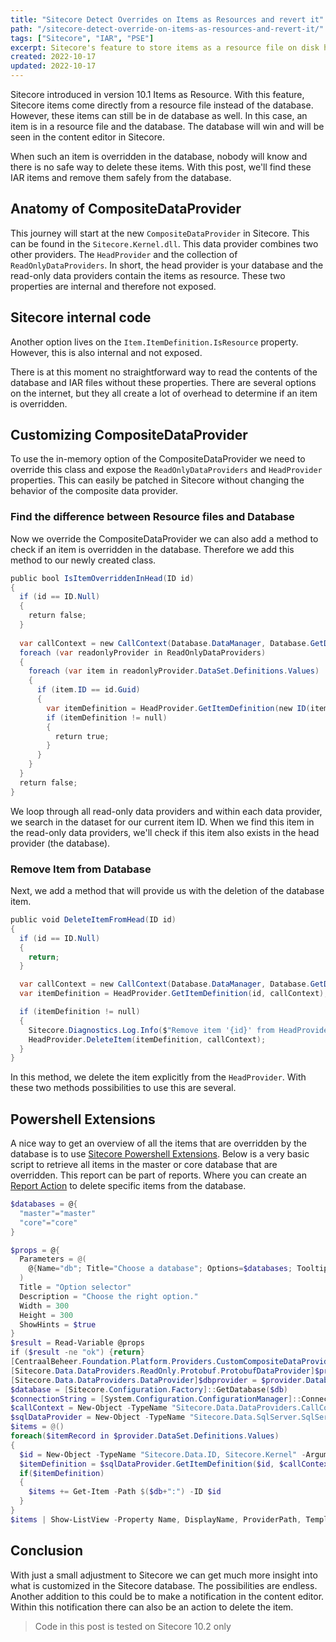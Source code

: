 ```yaml
---
title: "Sitecore Detect Overrides on Items as Resources and revert it"
path: "/sitecore-detect-override-on-items-as-resources-and-revert-it/"
tags: ["Sitecore", "IAR", "PSE"]
excerpt: Sitecore's feature to store items as a resource file on disk has some challenges when you want to revert your edits.
created: 2022-10-17
updated: 2022-10-17
---
```


Sitecore introduced in version 10.1 Items as Resource. With this feature, Sitecore items come directly from a resource file instead of the database. However, these items can still be in de database as well. In this case, an item is in a resource file and the database. The database will win and will be seen in the content editor in Sitecore.

When such an item is overridden in the database, nobody will know and there is no safe way to delete these items. With this post, we'll find these IAR items and remove them safely from the database.

## Anatomy of CompositeDataProvider

This journey will start at the new `CompositeDataProvider` in Sitecore. This can be found in the `Sitecore.Kernel.dll`. This data provider combines two other providers. The `HeadProvider` and the collection of `ReadOnlyDataProviders`. In short, the head provider is your database and the read-only data providers contain the items as resource. These two properties are internal and therefore not exposed.

## Sitecore internal code

Another option lives on the `Item.ItemDefinition.IsResource` property. However, this is also internal and not exposed.

There is at this moment no straightforward way to read the contents of the database and IAR files without these properties. There are several options on the internet, but they all create a lot of overhead to determine if an item is overridden.

## Customizing CompositeDataProvider

To use the in-memory option of the CompositeDataProvider we need to override this class and expose the `ReadOnlyDataProviders` and `HeadProvider` properties. This can easily be patched in Sitecore without changing the behavior of the composite data provider.

### Find the difference between Resource files and Database

Now we override the CompositeDataProvider we can also add a method to check if an item is overridden in the database. Therefore we add this method to our newly created class.

```csharp
public bool IsItemOverriddenInHead(ID id)
{
  if (id == ID.Null)
  {
    return false;
  }
  
  var callContext = new CallContext(Database.DataManager, Database.GetDataProviders().Length);
  foreach (var readonlyProvider in ReadOnlyDataProviders)
  {
    foreach (var item in readonlyProvider.DataSet.Definitions.Values)
    {
      if (item.ID == id.Guid)
      {
        var itemDefinition = HeadProvider.GetItemDefinition(new ID(item.ID), callContext);
        if (itemDefinition != null)
        {
          return true;
        }
      }
    }
  }
  return false;
}
```

We loop through all read-only data providers and within each data provider, we search in the dataset for our current item ID. When we find this item in the read-only data providers, we'll check if this item also exists in the head provider (the database).

### Remove Item from Database

Next, we add a method that will provide us with the deletion of the database item.

```csharp
public void DeleteItemFromHead(ID id)
{
  if (id == ID.Null)
  {
    return;
  }

  var callContext = new CallContext(Database.DataManager, Database.GetDataProviders().Length);
  var itemDefinition = HeadProvider.GetItemDefinition(id, callContext);

  if (itemDefinition != null)
  {
    Sitecore.Diagnostics.Log.Info($"Remove item '{id}' from HeadProvider", this);
    HeadProvider.DeleteItem(itemDefinition, callContext);
  }
} 
```

In this method, we delete the item explicitly from the `HeadProvider`. With these two methods possibilities to use this are several.

## Powershell Extensions

A nice way to get an overview of all the items that are overridden by the database is to use [Sitecore Powershell Extensions](<https://doc.sitecorepowershell.com/>). Below is a very basic script to retrieve all items in the master or core database that are overridden. This report can be part of reports. Where you can create an [Report Action](<https://doc.sitecorepowershell.com/modules/integration-points/reports/authoring-reports#report-actions>) to delete specific items from the database.

```powershell
$databases = @{
  "master"="master"
  "core"="core"
}

$props = @{
  Parameters = @(
    @{Name="db"; Title="Choose a database"; Options=$databases; Tooltip="Choose one."}
  )        
  Title = "Option selector"
  Description = "Choose the right option."
  Width = 300        
  Height = 300        
  ShowHints = $true    
}    
$result = Read-Variable @props    
if ($result -ne "ok") {return}
[CentraalBeheer.Foundation.Platform.Providers.CustomCompositeDataProvider]$provider = [Sitecore.Configuration.Factory]::GetDatabase($db).GetDataProviders()[0]
[Sitecore.Data.DataProviders.ReadOnly.Protobuf.ProtobufDataProvider]$provider = $provider.ResourceDataProviders[0]
[Sitecore.Data.DataProviders.DataProvider]$dbprovider = $provider.DatabaseProvider
$database = [Sitecore.Configuration.Factory]::GetDatabase($db)
$connectionString = [System.Configuration.ConfigurationManager]::ConnectionStrings[$db]
$callContext = New-Object -TypeName "Sitecore.Data.DataProviders.CallContext, Sitecore.Kernel" -ArgumentList @($database.DataManager, $database.DataProviders.Count)
$sqlDataProvider = New-Object -TypeName "Sitecore.Data.SqlServer.SqlServerDataProvider, Sitecore.Kernel" -ArgumentList @($connectionString)
$items = @()
foreach($itemRecord in $provider.DataSet.Definitions.Values)
{        
  $id = New-Object -TypeName "Sitecore.Data.ID, Sitecore.Kernel" -ArgumentList @($itemRecord.ID)
  $itemDefinition = $sqlDataProvider.GetItemDefinition($id, $callContext)
  if($itemDefinition)
  {
    $items += Get-Item -Path $($db+":") -ID $id
  }     
}    
$items | Show-ListView -Property Name, DisplayName, ProviderPath, TemplateName, Language
```

## Conclusion

With just a small adjustment to Sitecore we can get much more insight into what is customized in the Sitecore database. The possibilities are endless. Another addition to this could be to make a notification in the content editor. Within this notification there can also be an action to delete the item.

> Code in this post is tested on Sitecore 10.2 only
